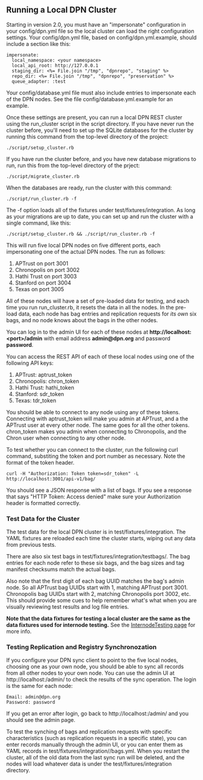 ## Running a Local DPN Cluster

Starting in version 2.0, you must have an "impersonate" configuration
in your config/dpn.yml file so the local cluster can load the right
configuration settings. Your config/dpn.yml file, based on
config/dpn.yml.example, should include a section like this:

```
impersonate:
  local_namespace: <your namespace>
  local_api_root: http://127.0.0.1
  staging_dir: <%= File.join "/tmp", "dpnrepo", "staging" %>
  repo_dir: <%= File.join "/tmp", "dpnrepo", "preservation" %>
  queue_adapter: :test
```

Your config/database.yml file must also include entries to impersonate
each of the DPN nodes. See the file config/database.yml.example for an
example.

Once these settings are present, you can run a local DPN REST cluster
using the run_cluster script in the script directory. If you have
never run the cluster before, you'll need to set up the SQLite
databases for the cluster by running this command from the top-level
directory of the project:

```
./script/setup_cluster.rb
```

If you have run the cluster before, and you have new database migrations to run, run
this from the top-level directory of the prject:

```
./script/migrate_cluster.rb
```

When the databases are ready, run the cluster with this command:

```
./script/run_cluster.rb -f
```

The -f option loads all of the fixtures under test/fixtures/integration.
As long as your migrations are up to date, you can set up and run the cluster
with a single command, like this:

```
./script/setup_cluster.rb && ./script/run_cluster.rb -f
```

This will run five local DPN nodes on five different ports, each
impersonating one of the actual DPN nodes. The run as follows:

1. APTrust on port 3001
2. Chronopolis on port 3002
3. Hathi Trust on port 3003
4. Stanford on port 3004
5. Texas on port 3005

All of these nodes will have a set of pre-loaded data for testing, and each time
you run run_cluster.rb, it resets the data in all the nodes. In the pre-load data,
each node has bag entries and replication requests for _its own_ six bags, and no
node knows about the bags in the other nodes.

You can log in to the admin UI for each of these nodes at
__http://localhost:&lt;port&gt;/admin__ with email address __admin@dpn.org__ and
password __password__.

You can access the REST API of each of these local nodes using one of the following
API keys:

1. APTrust: aptrust_token
2. Chronopolis: chron_token
3. Hathi Trust: hathi_token
4. Stanford: sdr_token
5. Texas: tdr_token

You should be able to connect to any node using any of these tokens. Connecting
with aptrust_token will make you admin at APTrust, and a the APTrust user at
every other node. The same goes for all the other tokens. chron_token makes you
admin when connecting to Chronopolis, and the Chron user when connecting to
any other node.

To test whether you can connect to the cluster, run the following curl command,
substiting the token and port number as necessary. Note the format of the token
header.

```
curl -H "Authorization: Token token=sdr_token" -L http://localhost:3001/api-v1/bag/
```

You should see a JSON response with a list of bags. If you see a response that says
"HTTP Token: Access denied" make sure your Authorization header is formatted
correctly.

### Test Data for the Cluster

The test data for the local DPN cluster is in test/fixtures/integration. The YAML
fixtures are reloaded each time the cluster starts, wiping out any data from previous
tests.

There are also six test bags in test/fixtures/integration/testbags/. The bag entries
for each node refer to these six bags, and the bag sizes and tag manifest checksums
match the actual bags.

Also note that the first digit of each bag UUID matches the bag's admin node. So all
APTrust bag UUIDs start with 1, matching APTrust port 3001. Chronopolis bag UUIDs
start with 2, matching Chronopolis port 3002, etc. This should provide some cues
to help remember what's what when you are visually reviewing test results and log
file entries.

__Note that the data fixtures for testing a local cluster are the same
as the data fixtures used for internode testing.__ See the
[InternodeTesting page](InternodeTesting.md) for more info.

### Testing Replication and Registry Synchronozation

If you configure your DPN sync client to point to the five local nodes, choosing
one as your own node, you should be able to sync all records from all other nodes
to your own node. You can use the admin UI at http://localhost:<port>/admin/ to
check the results of the sync operation. The login is the same for each node:

```
Email: admin@dpn.org
Password: password
```

If you get an error after login, go back to http://localhost:<port>/admin/ and
you should see the admin page.

To test the synching of bags and replication requests with specific characteristics
(such as replication requests in a specific state), you can enter records manually
through the admin UI, or you can enter them as YAML records in
test/fixtures/integration/<node>/bags.yml. When you restart the cluster, all of the
old data from the last sync run will be deleted, and the nodes will load whatever
data is under the test/fixtures/integration directory.